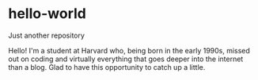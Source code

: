 # hello-world
Just another repository

Hello! I'm a student at Harvard who, being born in the early 1990s, missed out on coding and virtually everything that goes deeper into the internet than a blog. Glad to have this opportunity to catch up a little.
